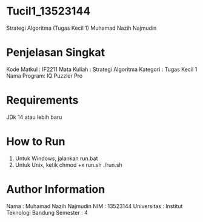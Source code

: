 # Tucil1_13523144
Strategi Algoritma (Tugas Kecil 1) Muhamad Nazih Najmudin

# Penjelasan Singkat
Kode Matkul : IF2211
Mata Kuliah : Strategi Algoritma
Kategori    : Tugas Kecil 1
Nama Program: IQ Puzzler Pro

# Requirements
JDk 14 atau lebih baru

# How to Run
1. Untuk Windows, jalankan 
run.bat
2. Untuk Unix, ketik
chmod +x run.sh
./run.sh

# Author Information
Nama        : Muhamad Nazih Najmudin
NIM         : 13523144
Universitas : Institut Teknologi Bandung
Semester    : 4